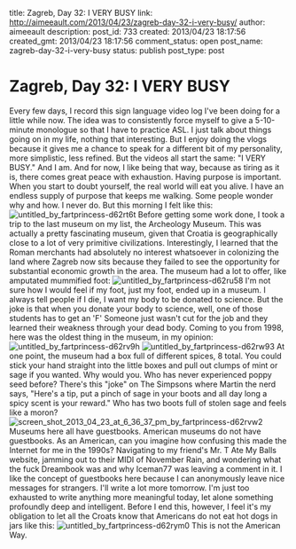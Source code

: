 title: Zagreb, Day 32: I VERY BUSY
link: http://aimeeault.com/2013/04/23/zagreb-day-32-i-very-busy/
author: aimeeault
description: 
post_id: 733
created: 2013/04/23 18:17:56
created_gmt: 2013/04/23 18:17:56
comment_status: open
post_name: zagreb-day-32-i-very-busy
status: publish
post_type: post

# Zagreb, Day 32: I VERY BUSY

Every few days, I record this sign language video log I've been doing for a little while now. The idea was to consistently force myself to give a 5-10-minute monologue so that I have to practice ASL. I just talk about things going on in my life, nothing that interesting. But I enjoy doing the vlogs because it gives me a chance to speak for a different bit of my personality, more simplistic, less refined. But the videos all start the same: "I VERY BUSY."  And I am. And for now, I like being that way, because as tiring as it is, there comes great peace with exhaustion. Having purpose is important. When you start to doubt yourself, the real world will eat you alive. I have an endless supply of purpose that keeps me walking. Some people wonder why and how. I never do. But this morning I felt like this: ![untitled_by_fartprincess-d62rt6t](https://s3.amazonaws.com/aimeeault.com/untitled_by_fartprincess-d62rt6t.jpg) Before getting some work done, I took a trip to the last museum on my list, the Archeology Museum. This was actually a pretty fascinating museum, given that Croatia is geographically close to a lot of very primitive civilizations. Interestingly, I learned that the Roman merchants had absolutely no interest whatsoever in colonizing the land where Zagreb now sits because they failed to see the opportunity for substantial economic growth in the area. The museum had a lot to offer, like amputated mummified foot: ![untitled_by_fartprincess-d62ru58](https://s3.amazonaws.com/aimeeault.com/untitled_by_fartprincess-d62ru58.jpg) I'm not sure how I would feel if my foot, just my foot, ended up in a museum. I always tell people if I die, I want my body to be donated to science. But the joke is that when you donate your body to science, well, one of those students has to get an 'F' Someone just wasn't cut for the job and they learned their weakness through your dead body. Coming to you from 1998, here was the oldest thing in the museum, in my opinion: ![untitled_by_fartprincess-d62rv9h](https://s3.amazonaws.com/aimeeault.com/untitled_by_fartprincess-d62rv9h.jpg) ![untitled_by_fartprincess-d62rw93](https://s3.amazonaws.com/aimeeault.com/untitled_by_fartprincess-d62rw93.jpg) At one point, the museum had a box full of different spices, 8 total. You could stick your hand straight into the little boxes and pull out clumps of mint or sage if you wanted. Why would you. Who has never experienced poppy seed before? There's this "joke" on The Simpsons where Martin the nerd says, "Here's a tip, put a pinch of sage in your boots and all day long a spicy scent is your reward." Who has two boots full of stolen sage and feels like a moron? ![screen_shot_2013_04_23_at_6_36_37_pm_by_fartprincess-d62rvw2](https://s3.amazonaws.com/aimeeault.com/screen_shot_2013_04_23_at_6_36_37_pm_by_fartprincess-d62rvw2.png) Museums here all have guestbooks. American museums do not have guestbooks. As an American, can you imagine how confusing this made the Internet for me in the 1990s? Navigating to my friend's Mr. T Ate My Balls website, jamming out to their MIDI of November Rain, and wondering what the fuck Dreambook was and why Iceman77 was leaving a comment in it. I like the concept of guestbooks here because I can anonymously leave nice messages for strangers. I'll write a lot more tomorrow. I'm just too exhausted to write anything more meaningful today, let alone something profoundly deep and intelligent. Before I end this, however, I feel it's my obligation to let all the Croats know that Americans do not eat hot dogs in jars like this: ![untitled_by_fartprincess-d62rym0](https://s3.amazonaws.com/aimeeault.com/untitled_by_fartprincess-d62rym0.jpg) This is not the American Way.